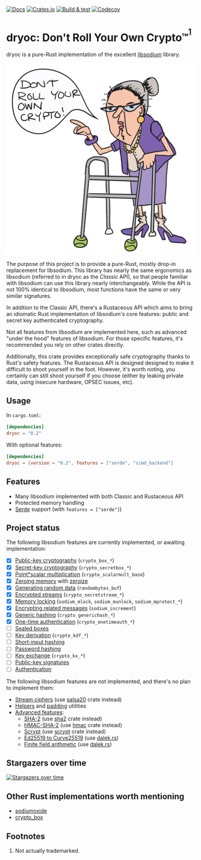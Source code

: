 [![Docs](https://docs.rs/dryoc/badge.svg)](https://docs.rs/dryoc) [![Crates.io](https://img.shields.io/crates/v/dryoc)](https://crates.io/crates/dryoc) [![Build & test](https://github.com/brndnmtthws/dryoc/actions/workflows/build-and-test.yml/badge.svg)](https://github.com/brndnmtthws/dryoc/actions/workflows/build-and-test.yml) [![Codecov](https://img.shields.io/codecov/c/github/brndnmtthws/dryoc)](https://app.codecov.io/gh/brndnmtthws/dryoc/)

# dryoc: Don't Roll Your Own Crypto™<sup><sup>[1](#footnotes)</sup></sup>

dryoc is a pure-Rust implementation of the excellent
[libsodium](https://github.com/jedisct1/libsodium) library.

![Granny says no](dryoc.png)

The purpose of this project is to provide a pure-Rust, mostly drop-in
replacement for libsodium. This library has nearly the same ergonomics as
libsodium (referred to in dryoc as the _Classic_ API), so that people
familiar with libsodium can use this library nearly interchangeably. While
the API is not 100% identical to libsodium, most functions have the same or
very similar signatures.

In addition to the Classic API, there's a Rustaceous API which aims to bring
an idiomatic Rust implementation of libsodium's core features: public and
secret key authenticated cryptography.

Not all features from libsodium are implemented here, such as advanced "under
the hood" features of libsodium. For those specific features, it's
recommended you rely on other crates directly.

Additionally, this crate provides exceptionally safe cryptography thanks to
Rust's safety features. The Rustaceous API is designed designed to make it
difficult to shoot yourself in the foot. However, it's worth noting, you
certainly can still shoot yourself if you choose (either by leaking private
data, using insecure hardware, OPSEC issues, etc).

## Usage

In `cargo.toml`:

```toml
[dependencies]
dryoc = "0.2"
```

With optional features:

```toml
[dependencies]
dryoc = {version = "0.2", features = ["serde", "simd_backend"]
```

## Features

* Many libsodium implemented with both Classic and Rustaceous API
* Protected memory handling
* [Serde](https://serde.rs/) support (with `features = ["serde"]`)

## Project status

The following libsodium features are currently implemented, or awaiting
implementation:

* [x] [Public-key cryptography](https://doc.libsodium.org/public-key_cryptography) (`crypto_box_*`)
* [x] [Secret-key cryptography](https://doc.libsodium.org/secret-key_cryptography) (`crypto_secretbox_*`)
* [x] [Point*scalar multiplication](https://doc.libsodium.org/advanced/scalar_multiplication) (`crypto_scalarmult_base`)
* [x] [Zeroing memory](https://doc.libsodium.org/memory_management) with [zeroize](https://crates.io/crates/zeroize)
* [x] [Generating random data](https://doc.libsodium.org/generating_random_data) (`randombytes_buf`)
* [x] [Encrypted streams](https://doc.libsodium.org/secret-key_cryptography/secretstream) (`crypto_secretstream_*`)
* [x] [Memory locking](https://doc.libsodium.org/memory_management) (`sodium_mlock`, `sodium_munlock`, `sodium_mprotect_*`)
* [x] [Encrypting related messages](https://doc.libsodium.org/secret-key_cryptography/encrypted-messages) (`sodium_increment`)
* [x] [Generic hashing](https://doc.libsodium.org/hashing/generic_hashing) (`crypto_generichash_*`)
* [x] [One-time authentication](https://doc.libsodium.org/advanced/poly1305) (`crypto_onetimeauth_*`)
* [ ] [Sealed boxes](https://doc.libsodium.org/public-key_cryptography/sealed_boxes)
* [ ] [Key derivation](https://doc.libsodium.org/key_derivation) (`crypto_kdf_*`)
* [ ] [Short-input hashing](https://doc.libsodium.org/hashing/short-input_hashing)
* [ ] [Password hashing](https://doc.libsodium.org/password_hashing/default_phf)
* [ ] [Key exchange](https://doc.libsodium.org/key_exchange) (`crypto_kx_*`)
* [ ] [Public-key signatures](https://doc.libsodium.org/public-key_cryptography/public-key_signatures)
* [ ] [Authentication](https://doc.libsodium.org/secret-key_cryptography/secret-key_authentication)

The following libsodium features are not implemented, and there's no
plan to implement them:

* [Stream ciphers](https://doc.libsodium.org/advanced/stream_ciphers) (use [salsa20](https://crates.io/crates/salsa20) crate instead)
* [Helpers](https://doc.libsodium.org/helpers) and [padding](https://doc.libsodium.org/padding) utilities
* [Advanced features](https://doc.libsodium.org/advanced):
  * [SHA-2](https://doc.libsodium.org/advanced/sha-2_hash_function) (use [sha2](https://crates.io/crates/sha2) crate instead)
  * [HMAC-SHA-2](https://doc.libsodium.org/advanced/hmac-sha2) (use [hmac](https://crates.io/crates/hmac) crate instead)
  * [Scrypt](https://doc.libsodium.org/advanced/scrypt) (use [scrypt](https://crates.io/crates/scrypt) crate instead)
  * [Ed25519 to Curve25519](https://doc.libsodium.org/advanced/ed25519-curve25519) (use [dalek.rs](https://dalek.rs/))
  * [Finite field arithmetic](https://doc.libsodium.org/advanced/point-arithmetic) (use [dalek.rs](https://dalek.rs/))

## Stargazers over time

[![Stargazers over time](https://starchart.cc/brndnmtthws/dryoc.svg)](https://starchart.cc/brndnmtthws/dryoc)

## Other Rust implementations worth mentioning

* [sodiumoxide](https://crates.io/crates/sodiumoxide)
* [crypto_box](https://crates.io/crates/crypto_box)

## Footnotes

1. Not actually trademarked.
